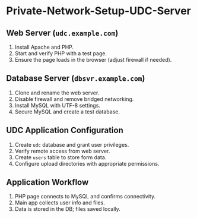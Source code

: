 # Private-Network-Setup-UDC-Server

## Web Server (`udc.example.com`)
1. Install Apache and PHP.
2. Start and verify PHP with a test page.
3. Ensure the page loads in the browser (adjust firewall if needed).

## Database Server (`dbsvr.example.com`)
1. Clone and rename the web server.
2. Disable firewall and remove bridged networking.
3. Install MySQL with UTF-8 settings.
4. Secure MySQL and create a test database.

## UDC Application Configuration
1. Create `udc` database and grant user privileges.
2. Verify remote access from web server.
3. Create `users` table to store form data.
4. Configure upload directories with appropriate permissions.

## Application Workflow
1. PHP page connects to MySQL and confirms connectivity.
2. Main app collects user info and files.
3. Data is stored in the DB; files saved locally.
